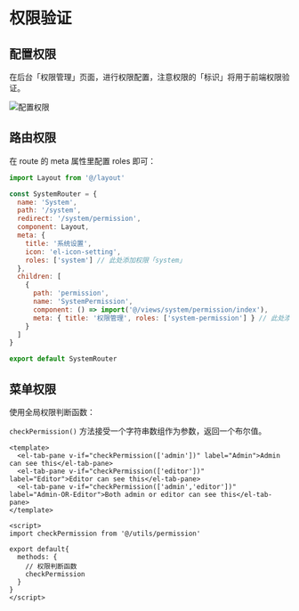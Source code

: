 # 权限验证

## 配置权限

在后台「权限管理」页面，进行权限配置，注意权限的「标识」将用于前端权限验证。

![配置权限](http://r.photo.store.qq.com/psc?/V14cZO134WCGDx/TmEUgtj9EK6.7V8ajmQrEGOV5DN1D0LeeB7.olnYpGCSvw7a.3yB0udkg6XQd40uAbr5G0RnnyrjBfbag1ulNHP*pEZHUMgju7mRCMnBi*c!/r)


## 路由权限

在 route 的 meta 属性里配置 roles 即可：

```js
import Layout from '@/layout'

const SystemRouter = {
  name: 'System',
  path: '/system',
  redirect: '/system/permission',
  component: Layout,
  meta: {
    title: '系统设置',
    icon: 'el-icon-setting',
    roles: ['system'] // 此处添加权限「system」
  },
  children: [
    {
      path: 'permission',
      name: 'SystemPermission',
      component: () => import('@/views/system/permission/index'),
      meta: { title: '权限管理', roles: ['system-permission'] } // 此处添加权限「system-permission」
    }
  ]
}

export default SystemRouter
```


## 菜单权限

使用全局权限判断函数：

`checkPermission()` 方法接受一个字符串数组作为参数，返回一个布尔值。

```vue
<template>
  <el-tab-pane v-if="checkPermission(['admin'])" label="Admin">Admin can see this</el-tab-pane>
  <el-tab-pane v-if="checkPermission(['editor'])" label="Editor">Editor can see this</el-tab-pane>
  <el-tab-pane v-if="checkPermission(['admin','editor'])" label="Admin-OR-Editor">Both admin or editor can see this</el-tab-pane>
</template>

<script>
import checkPermission from '@/utils/permission'

export default{
  methods: {
    // 权限判断函数
    checkPermission
  }
}
</script>
```